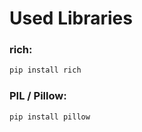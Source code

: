 # Used Libraries 
### rich:
```python
pip install rich
 ```
### PIL / Pillow:

```python
pip install pillow
```

